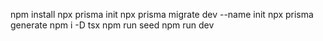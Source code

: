 npm install
npx prisma init
npx prisma migrate dev --name init
npx prisma generate
npm i -D tsx
npm run seed
npm run dev
